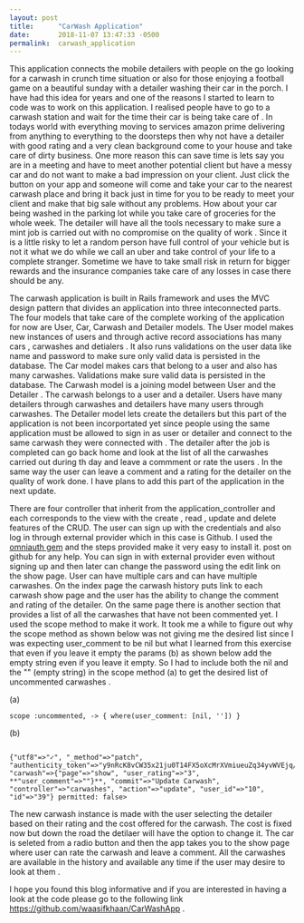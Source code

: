 ```yaml
---
layout: post
title:      "CarWash Application"
date:       2018-11-07 13:47:33 -0500
permalink:  carwash_application
---
```



This application connects the mobile detailers with people on the go looking for a carwash in crunch time situation or also for those enjoying a football game on a beautiful sunday with a detailer washing their car in the porch. I have had this idea for years and one of the reasons I started to learn to code was to work on this application. I realised people have to go to a carwash station and wait for the time their car is being take care of . In todays world with everything moving to services amazon prime delivering from anything to everything to the doorsteps then why not have a detailer with good rating and a very clean background come to your house and take care of dirty business. One more reason this can save time is lets say you are in a meeting and have to meet another potential client but have a messy car and do not want to make a bad impression on your client. Just click the button on your app and someone will come and take your car to the nearest carwash place and bring it back just in time for you to be ready to meet your client and make that big sale without any problems. How about your car being washed in the parking lot while you take care of groceries for the whole week. The detailer will have all the tools necessary to make sure a mint job is carried out with no compromise on the quality of work . Since it is a little risky to let a random person have full control of your vehicle but is not it what we do while we call an uber and take control of your life to a complete stranger. Sometime we have to take small risk in return for bigger rewards and the insurance companies take care of any losses in case there should be any. 

The carwash application is built in Rails framework and uses the MVC design pattern that divides an application into three inteconnected parts. The four models that take care of the complete working of the application for now are User, Car, Carwash and Detailer models. The User model makes new instances of users and  through active record associations has many cars , carwashes and detialers . It also runs validations on the user data like name and password to make sure only valid data is persisted in the database. The Car model makes cars that belong to a user and also has many carwashes. Validations make sure valid data is persisted in the database. The Carwash model is a joining model between User and the Detailer . The carwash belongs to a user and a detailer. Users have many detailers through carwashes and detailers have many users through carwashes. The Detailer model lets create the detailers but this part of the application is not been incorportated yet since people using the same application must be allowed to sign in as user or detailer and connect to the same carwash they were connected with . The detailer after the job is completed can go back home and look at the list of all the carwashes carried out during th day and leave a commment or rate the users . In the same way the user can leave a comment and a rating for the detailer on the quality of work done. I have plans to add this part of the application in the next update. 

There are four controller that inherit from the application_controller and each corresponds to the view with the create , read , update and delete features of the CRUD. The user can sign up with the credentials and also log in through external provider which in this case is Github. I used the [omniauth gem](https://github.com/omniauth/omniauth-github) and the steps provided make it very easy to install it. 
 post on github for any help. You can sign in with external provider even without signing up and then later can change the password using the edit link on the show page. User can have multiple cars and can have multiple carwashes. On the index page the carwash history puts link to each carwash show page and the user has the ability to change the comment and rating of the detailer. On the same page there is another section that provides a list of all the carwashes that have not been commented yet. I used the scope method to make it work. It took me a while to figure out why the scope method as shown below was not giving me the desired list since I was expecting user_comment to be nil but what I learned from this exercise that even if you leave it empty the params (b) as shown below add the empty string even if you leave it empty. So I had to include both the nil and the "" (empty string) in the scope method (a)  to get the desired list of uncommented carwashes .

(a)

```
scope :uncommented, -> { where(user_comment: [nil, '']) }

```

(b)
```

{"utf8"=>"✓", "_method"=>"patch", "authenticity_token"=>"y9nRcK8vCW35x21ju0T14FX5oXcMrXVmiueuZq34yvWVEjq/q/l57gOyVVrYiQ0HX/TtGa1zxKr13YEy+4edIw==",
"carwash"=>{"page"=>"show", "user_rating"=>"3", **"user_comment"=>""}**, "commit"=>"Update Carwash", "controller"=>"carwashes", "action"=>"update", "user_id"=>"10", "id"=>"39"} permitted: false>

```
The new carwash instance is made with the user selecting the detailer based on their rating and the cost offered for the carwash. The cost is fixed now but down the road the detilaer will have the option to change it. The car is seleted from a radio button and then the app takes you to the show page where user can rate the carwash and leave a comment. All the carwashes are available in the history and available any time if the user may desire to look at them . 

I hope you found this blog informative and if you are interested in having a look at the code please go to the following link 
https://github.com/waasifkhaan/CarWashApp . 








